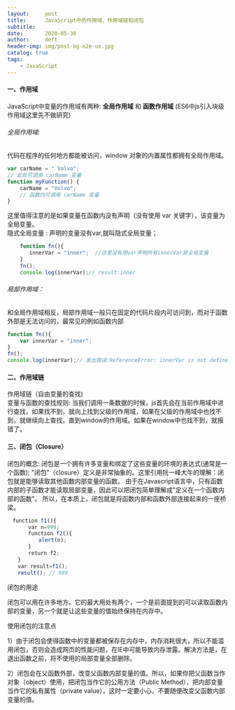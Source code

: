 ```yaml
---
layout:     post
title:      JavaScript中的作用域、作用域链和闭包
subtitle:  
date:       2020-05-30
author:     deft
header-img: img/post-bg-e2e-ux.jpg
catalog: true
tags:
    - JavaScript
---
```

#### 一、作用域  
JavaScript中变量的作用域有两种: **全局作用域** 和 **函数作用域** (ES6中js引入块级作用域这里先不做研究)  
###### 全局作用域:  
代码在程序的任何地方都能被访问，window 对象的内置属性都拥有全局作用域。  
```javascript
var carName = " Volvo";
// 此处可调用 carName 变量
function myFunction() {
    carName = "Volvo";
    // 函数内可调用 carName 变量
}
```
  这里值得注意的是如果变量在函数内没有声明（没有使用 var 关键字），该变量为全局变量。  
  隐式全局变量 : 声明的变量没有var,就叫隐式全局变量；
  ```javascript
      function fn(){
         innerVar = "inner";  //这里没有用var声明所有innerVar是全局变量
      }
      fn();
      console.log(innerVar);// result:inner

```
  
###### 局部作用域：
和全局作用域相反，局部作用域一般只在固定的代码片段内可访问到，而对于函数外部是无法访问的，最常见的例如函数内部  

```javascript
function fn(){
	var innerVar = "inner";
}
fn();
console.log(innerVar);// 发出错误:ReferenceError: innerVar is not defined

```

#### 二、作用域链
作用域链（自由变量的查找)  
变量与函数的查找规则: 当我们调用一条数据的时候，js首先会在当前作用域中进行查找，如果找不到，就向上找到父级的作用域，如果在父级的作用域中也找不到，就继续向上查找，直到window的作用域。如果在window中也找不到，就报错了。  

#### 三、闭包（Closure）  
闭包的概念: 闭包是一个拥有许多变量和绑定了这些变量的环境的表达式(通常是一个函数);
"闭包"（closure）定义是非常抽象的。这里引用阮一峰大牛的理解：闭包就是能够读取其他函数内部变量的函数。
由于在Javascript语言中，只有函数内部的子函数才能读取局部变量，因此可以把闭包简单理解成"定义在一个函数内部的函数"。
所以，在本质上，闭包就是将函数内部和函数外部连接起来的一座桥梁。
```javascript
　function f1(){
　　　　var n=999;
　　　　function f2(){
　　　　　　alert(n);
　　　　}
　　　　return f2;
　　}
　　var result=f1();
　　result(); // 999
```
闭包的用途

闭包可以用在许多地方。它的最大用处有两个，一个是前面提到的可以读取函数内部的变量，另一个就是让这些变量的值始终保持在内存中。  

使用闭包的注意点

1）由于闭包会使得函数中的变量都被保存在内存中，内存消耗很大，所以不能滥用闭包，否则会造成网页的性能问题，在IE中可能导致内存泄露。解决方法是，在退出函数之前，将不使用的局部变量全部删除。

2）闭包会在父函数外部，改变父函数内部变量的值。所以，如果你把父函数当作对象（object）使用，把闭包当作它的公用方法（Public Method），把内部变量当作它的私有属性（private value），这时一定要小心，不要随便改变父函数内部变量的值。

